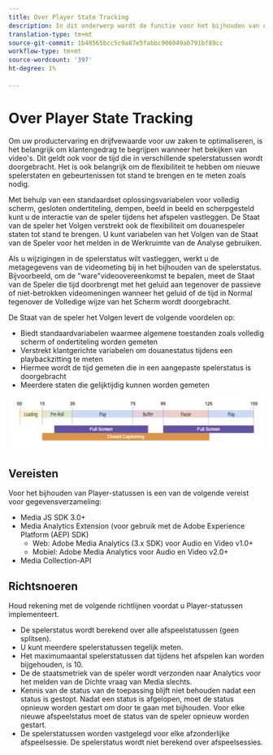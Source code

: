 ```yaml
---
title: Over Player State Tracking
description: In dit onderwerp wordt de functie voor het bijhouden van de spelerstatus beschreven, inclusief vereisten en richtlijnen voor het implementeren en rapporteren van spelerstatussen.
translation-type: tm+mt
source-git-commit: 1b48565bcc5c9a87e5fabbc906049ab791bf89cc
workflow-type: tm+mt
source-wordcount: '397'
ht-degree: 1%

---
```



# Over Player State Tracking

Om uw productervaring en drijfvewaarde voor uw zaken te optimaliseren, is het belangrijk om klantengedrag te begrijpen wanneer het bekijken van video&#39;s. Dit geldt ook voor de tijd die in verschillende spelerstatussen wordt doorgebracht.  Het is ook belangrijk om de flexibiliteit te hebben om nieuwe spelerstaten en gebeurtenissen tot stand te brengen en te meten zoals nodig.

Met behulp van een standaardset oplossingsvariabelen voor volledig scherm, gesloten ondertiteling, dempen, beeld in beeld en scherpgesteld kunt u de interactie van de speler tijdens het afspelen vastleggen.  De Staat van de speler het Volgen verstrekt ook de flexibiliteit om douanespeler staten tot stand te brengen. U kunt variabelen van het Volgen van de Staat van de Speler voor het melden in de Werkruimte van de Analyse gebruiken.

Als u wijzigingen in de spelerstatus wilt vastleggen, werkt u de metagegevens van de videometing bij in het bijhouden van de spelerstatus. Bijvoorbeeld, om de &quot;ware&quot;videoovereenkomst te bepalen, meet de Staat van de Speler die tijd doorbrengt met het geluid aan tegenover de passieve of niet-betrokken videomeningen wanneer het geluid of de tijd in Normal tegenover de Volledige wijze van het Scherm wordt doorgebracht.

De Staat van de speler het Volgen levert de volgende voordelen op:

* Biedt standaardvariabelen waarmee algemene toestanden zoals volledig scherm of ondertiteling worden gemeten
* Verstrekt klantgerichte variabelen om douanestatus tijdens een playbackzitting te meten
* Hiermee wordt de tijd gemeten die in een aangepaste spelerstatus is doorgebracht
* Meerdere staten die gelijktijdig kunnen worden gemeten

![Reeksspatiëring](assets/player_state_tracking.png)

## Vereisten

Voor het bijhouden van Player-statussen is een van de volgende vereist voor gegevensverzameling:
* Media JS SDK 3.0+
* Media Analytics Extension (voor gebruik met de Adobe Experience Platform (AEP) SDK)
   * Web: Adobe Media Analytics (3.x SDK) voor Audio en Video v1.0+
   * Mobiel: Adobe Media Analytics voor Audio en Video v2.0+
* Media Collection-API

## Richtsnoeren

Houd rekening met de volgende richtlijnen voordat u Player-statussen implementeert.

* De spelerstatus wordt berekend over alle afspeelstatussen (geen splitsen).
* U kunt meerdere spelerstatussen tegelijk meten.
* Het maximumaantal spelerstatussen dat tijdens het afspelen kan worden bijgehouden, is 10.
* De de staatsmetriek van de speler wordt verzonden naar Analytics voor het melden van de Dichte vraag van Media slechts.
* Kennis van de status van de toepassing blijft niet behouden nadat een status is gestopt. Nadat een status is afgelopen, moet de status opnieuw worden gestart om door te gaan met bijhouden. Voor elke nieuwe afspeelstatus moet de status van de speler opnieuw worden gestart.
* De spelerstatussen worden vastgelegd voor elke afzonderlijke afspeelsessie. De spelerstatus wordt niet berekend over afspeelsessies.
